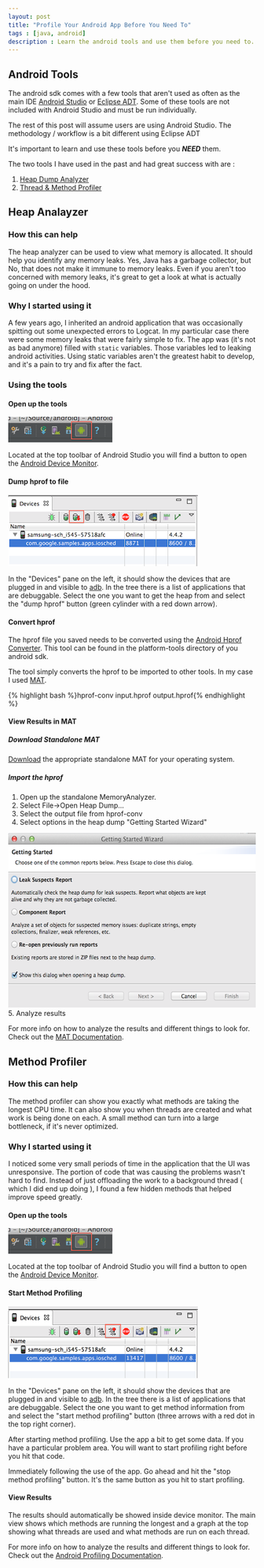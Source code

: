```yaml
---
layout: post
title: "Profile Your Android App Before You Need To"
tags : [java, android]
description : Learn the android tools and use them before you need to.
---
```


## Android Tools

The android sdk comes with a few tools that aren't used as often as the main IDE [Android Studio](http://developer.android.com/sdk/installing/studio.html) or [Eclipse ADT](http://developer.android.com/tools/sdk/eclipse-adt.html).  Some of these tools are not included with Android Studio and must be run individually.

<div class="alert alert-success">The rest of this post will assume users are using Android Studio.  The methodology / workflow is a bit different using Eclipse ADT</div>

It's important to learn and use these tools before you **_NEED_** them.

The two tools I have used in the past and had great success with are :

1. [Heap Dump Analyzer](#heapanalyzer)
2. [Thread & Method Profiler](#methodprofiler)

## Heap Analayzer

### How this can help

The heap analyzer can be used to view what memory is allocated.  It should help you identify any memory leaks.  Yes, Java has a garbage collector, but No, that does not make it immune to memory leaks.  Even if you aren't too concerned with memory leaks, it's great to get a look at what is actually going on under the hood.

### Why I started using it

A few years ago, I inherited an android application that was occasionally spitting out some unexpected errors to Logcat.  In my particular case there were some memory leaks that were fairly simple to fix.  The app was (it's not as bad anymore) filled with ```static``` variables.  Those variables led to leaking android activities.  Using static variables aren't the greatest habit to develop, and it's a pain to try and fix after the fact.

### Using the tools

#### Open up the tools
<img alt="Android Studio Device Monitor" style="width:212px;height:52px" src="/assets/img/profile-android/android_monitor.png" />

Located at the top toolbar of Android Studio you will find a button to open the [Android Device Monitor](http://developer.android.com/tools/help/monitor.html).

#### Dump hprof to file
![Dump Hprof](/assets/img/profile-android/dump_hprof.png)

In the "Devices" pane on the left, it should show the devices that are plugged in and visible to [adb](http://developer.android.com/tools/help/adb.html).  In the tree there is a list of applications that are debuggable.  Select the one you want to get the heap from and select the "dump hprof" button (green cylinder with a red down arrow).

#### Convert hprof

The hprof file you saved needs to be converted using the [Android Hprof Converter](http://developer.android.com/tools/help/hprof-conv.html).  This tool can be found in the platform-tools directory of you android sdk.

The tool simply converts the hprof to be imported to other tools.  In my case I used [MAT](http://www.eclipse.org/mat/).

{% highlight bash %}hprof-conv input.hprof output.hprof{% endhighlight %}

#### View Results in MAT

##### Download Standalone MAT
[Download](http://www.eclipse.org/mat/downloads.php) the appropriate standalone MAT for your operating system.

##### Import the hprof

1. Open up the standalone MemoryAnalyzer.
2. Select File->Open Heap Dump...
3. Select the output file from hprof-conv
4. Select options in the heap dump "Getting Started Wizard"
<img alt="MAT Getting Started Wizard" style="height:355px;width:567px" src="/assets/img/profile-android/mat_getting_started.png" />
5. Analyze results

For more info on how to analyze the results and different things to look for.  Check out the [MAT Documentation](http://help.eclipse.org/luna/index.jsp?topic=/org.eclipse.mat.ui.help/welcome.html).

## Method Profiler

### How this can help
The method profiler can show you exactly what methods are taking the longest CPU time.  It can also show you when threads are created and what work is being done on each.  A small method can turn into a large bottleneck, if it's never optimized.

### Why I started using it
I noticed some very small periods of time in the application that the UI was unresponsive.  The portion of code that was causing the problems wasn't hard to find.  Instead of just offloading the work to a background thread ( which I did end up doing ), I found a few hidden methods that helped improve speed greatly.

#### Open up the tools
<img alt="Android Studio Device Monitor" style="width:212px;height:52px" src="/assets/img/profile-android/android_monitor.png" />

Located at the top toolbar of Android Studio you will find a button to open the [Android Device Monitor](http://developer.android.com/tools/help/monitor.html).

#### Start Method Profiling
<img alt="Start Method Profiling" style="width:386px;height:146px;" src="/assets/img/profile-android/start_method_profiling.png" />

In the "Devices" pane on the left, it should show the devices that are plugged in and visible to [adb](http://developer.android.com/tools/help/adb.html).  In the tree there is a list of applications that are debuggable.  Select the one you want to get method information from and select the "start method profiling" button (three arrows with a red dot in the top right corner).

After starting method profiling.  Use the app a bit to get some data.  If you have a particular problem area.  You will want to start profiling right before you hit that code.

Immediately following the use of the app.  Go ahead and hit the "stop method profiling" button.  It's the same button as you hit to start profiling.

#### View Results
The results should automatically be showed inside device monitor.  The main view shows which methods are running the longest and a graph at the top showing what threads are used and what methods are run on each thread.

For more info on how to analyze the results and different things to look for.  Check out the [Android Profiling Documentation](http://developer.android.com/tools/debugging/debugging-tracing.html).
